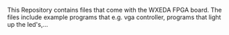 This Repository contains files that come with the WXEDA FPGA board.
The files include example programs that e.g. vga controller, programs that light up the led's,...
